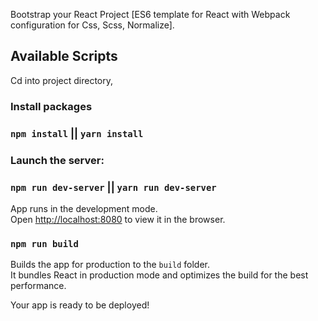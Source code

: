 Bootstrap your React Project [ES6 template for React with Webpack configuration for Css, Scss, Normalize].

## Available Scripts

Cd into project directory,

### Install packages

### `npm install` || `yarn install`

### Launch the server:

### `npm run dev-server` || `yarn run dev-server`

App runs in the development mode.<br>
Open [http://localhost:8080](http://localhost:8080) to view it in the browser.

### `npm run build`

Builds the app for production to the `build` folder.<br>
It bundles React in production mode and optimizes the build for the best performance.

Your app is ready to be deployed!
